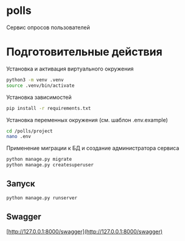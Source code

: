 # polls

Сервис опросов пользователей

# Подготовительные действия

Установка и активация виртуального окружения

```bash
python3 -m venv .venv
source .venv/bin/activate
```

Установка зависимостей

```bash
pip install -r requirements.txt
```

Установка переменных окружения (см. шаблон .env.example)

```bash
cd /polls/project
nano .env
```

Применение миграции к БД и создание администратора сервиса

```bash
python manage.py migrate
python manage.py createsuperuser
```

## Запуск

```bash
python manage.py runserver
```

## Swagger

[http://127.0.0.1:8000/swagger](http://127.0.0.1:8000/swagger)
